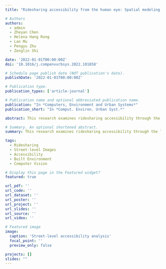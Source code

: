 ```yaml
---
title: "Ridesharing accessibility from the human eye: Spatial modeling of built environment with street-level images (2022)"

# Authors
authors:
  - admin
  - Zheyan Chen
  - Helena Hang Rong
  - Lan Mu
  - Pengyu Zhu
  - Zenglin Shi

date: '2022-01-01T00:00:00Z'
doi: '10.1016/j.compenvurbsys.2022.101858'

# Schedule page publish date (NOT publication's date).
publishDate: '2022-01-01T00:00:00Z'

# Publication type.
publication_types: ['article-journal']

# Publication name and optional abbreviated publication name.
publication: "In *Computers, Environment and Urban Systems*"
publication_short: "In *Comput. Environ. Urban Syst.*"

abstract: This research examines ridesharing accessibility through the lens of human visual perception using street-level imagery. We develop spatial models that incorporate built environment characteristics as perceived by humans, analyzing how visual elements of the urban landscape influence ridesharing service accessibility. The study bridges computer vision, urban analytics, and transportation research.

# Summary. An optional shortened abstract.
summary: This research examines ridesharing accessibility through the lens of human visual perception using street-level imagery.

tags:
  - Ridesharing
  - Street-level Images
  - Accessibility
  - Built Environment
  - Computer Vision

# Display this page in the Featured widget?
featured: true

url_pdf: ''
url_code: ''
url_dataset: ''
url_poster: ''
url_project: ''
url_slides: ''
url_source: ''
url_video: ''

# Featured image
image:
  caption: 'Street-level accessibility analysis'
  focal_point: ''
  preview_only: false

projects: []
slides: ""
---
```

